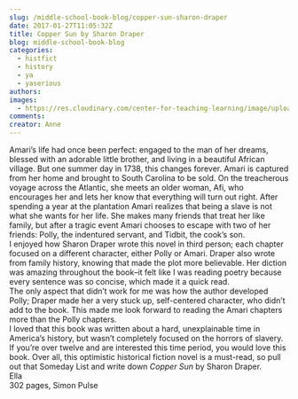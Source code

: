 ```yaml
---
slug: /middle-school-book-blog/copper-sun-sharon-draper
date: 2017-01-27T11:05:32Z
title: Copper Sun by Sharon Draper
blog: middle-school-book-blog
categories:
  - histfict
  - history
  - ya
  - yaserious
authors:
images:
  - https://res.cloudinary.com/center-for-teaching-learning/image/upload/v1637513770/Copper_Sun_book_cover-200x300.jpg.jpg
comments:
creator: Anne
---
```


 Amari’s life had once been perfect: engaged to the man of her dreams, blessed with an adorable little brother, and living in a beautiful African village. But one summer day in 1738, this changes forever. Amari is captured from her home and brought to South Carolina to be sold. On the treacherous voyage across the Atlantic, she meets an older woman, Afi, who encourages her and lets her know that everything will turn out right. After spending a year at the plantation Amari realizes that being a slave is not what she wants for her life. She makes many friends that treat her like family, but after a tragic event Amari chooses to escape with two of her friends: Polly, the indentured servant, and Tidbit, the cook’s son.<br />I enjoyed how Sharon Draper wrote this novel in third person; each chapter focused on a different character, either Polly or Amari. Draper also wrote from family history, knowing that made the plot more believable. Her diction was amazing throughout the book­–it felt like I was reading poetry because every sentence was so concise, which made it a quick read.<br />The only aspect that didn’t work for me was how the author developed Polly; Draper made her a very stuck up, self-centered character, who didn’t add to the book. This made me look forward to reading the Amari chapters more than the Polly chapters.<br />I loved that this book was written about a hard, unexplainable time in America’s history, but wasn’t completely focused on the horrors of slavery. If you’re over twelve and are interested this time period, you would love this book. Over all, this optimistic historical fiction novel is a must-read, so pull out that Someday List and write down <em>Copper Sun </em>by Sharon Draper.<br />Ella<br />302 pages, Simon Pulse<br /> 

